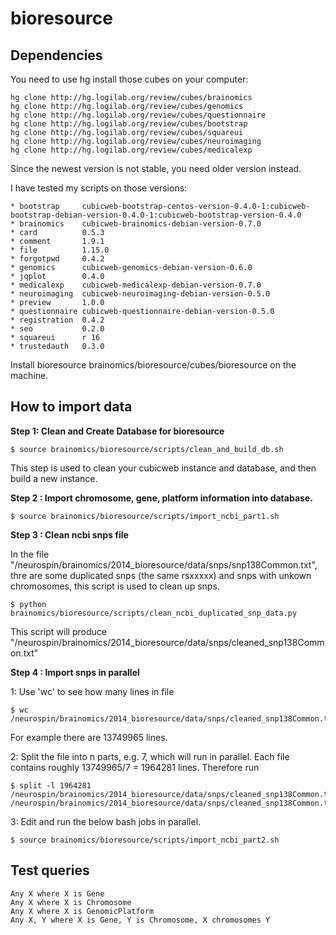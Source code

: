 bioresource
===========

Dependencies
------------

You need to use hg install those cubes on your computer:

```
hg clone http://hg.logilab.org/review/cubes/brainomics
hg clone http://hg.logilab.org/review/cubes/genomics
hg clone http://hg.logilab.org/review/cubes/questionnaire
hg clone http://hg.logilab.org/review/cubes/bootstrap
hg clone http://hg.logilab.org/review/cubes/squareui
hg clone http://hg.logilab.org/review/cubes/neuroimaging
hg clone http://hg.logilab.org/review/cubes/medicalexp
```

Since the newest version is not stable, you need older version instead.

I have tested my scripts on those versions:

```
* bootstrap     cubicweb-bootstrap-centos-version-0.4.0-1:cubicweb-bootstrap-debian-version-0.4.0-1:cubicweb-bootstrap-version-0.4.0
* brainomics    cubicweb-brainomics-debian-version-0.7.0
* card          0.5.3
* comment       1.9.1
* file          1.15.0
* forgotpwd     0.4.2
* genomics      cubicweb-genomics-debian-version-0.6.0
* jqplot        0.4.0
* medicalexp    cubicweb-medicalexp-debian-version-0.7.0
* neuroimaging  cubicweb-neuroimaging-debian-version-0.5.0
* preview       1.0.0
* questionnaire cubicweb-questionnaire-debian-version-0.5.0
* registration  0.4.2
* seo           0.2.0
* squareui      r 16
* trustedauth   0.3.0
```

Install bioresource brainomics/bioresource/cubes/bioresource on the machine.

How to import data
------------------

__Step 1: Clean and Create Database for bioresource__

```
$ source brainomics/bioresource/scripts/clean_and_build_db.sh
```

This step is used to clean your cubicweb instance and database, and then build a new instance.

__Step 2 : Import chromosome, gene, platform information into database.__

```
$ source brainomics/bioresource/scripts/import_ncbi_part1.sh
```

__Step 3 : Clean ncbi snps file__

In the file "/neurospin/brainomics/2014_bioresource/data/snps/snp138Common.txt",
thre are some duplicated snps (the same rsxxxxx) and snps with unkown chromosomes,
this script is used to clean up snps. 

```
$ python brainomics/bioresource/scripts/clean_ncbi_duplicated_snp_data.py
```

This script will produce "/neurospin/brainomics/2014_bioresource/data/snps/cleaned_snp138Common.txt"

__Step 4 : Import snps in parallel__

1: Use 'wc' to see how many lines in file 

```
$ wc /neurospin/brainomics/2014_bioresource/data/snps/cleaned_snp138Common.txt
```

For example there are 13749965 lines.


2: Split the file into n parts, e.g. 7, which will run in parallel. Each file contains roughly 13749965/7 = 1964281 lines. Therefore run 


```
$ split -l 1964281 /neurospin/brainomics/2014_bioresource/data/snps/cleaned_snp138Common.txt /neurospin/brainomics/2014_bioresource/data/snps/cleaned_snp138Common.txt_part_
```


3: Edit and run the below bash jobs in parallel.


```
$ source brainomics/bioresource/scripts/import_ncbi_part2.sh
```


Test queries
------------

```
Any X where X is Gene
Any X where X is Chromosome
Any X where X is GenomicPlatform
Any X, Y where X is Gene, Y is Chromosome, X chromosomes Y

```

